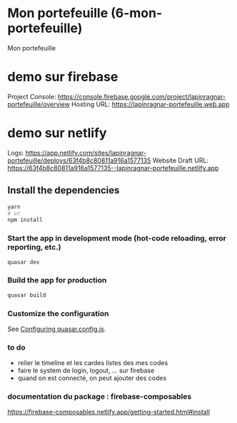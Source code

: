 # Mon portefeuille (6-mon-portefeuille)

Mon portefeuille

# demo sur firebase
Project Console: https://console.firebase.google.com/project/lapinragnar-portefeuille/overview
Hosting URL: https://lapinragnar-portefeuille.web.app

# demo sur netlify
Logs:              https://app.netlify.com/sites/lapinragnar-portefeuille/deploys/63f4b8c80811a916a1577135
Website Draft URL: https://63f4b8c80811a916a1577135--lapinragnar-portefeuille.netlify.app


## Install the dependencies
```bash
yarn
# or
npm install
```

### Start the app in development mode (hot-code reloading, error reporting, etc.)
```bash
quasar dev
```


### Build the app for production
```bash
quasar build
```

### Customize the configuration
See [Configuring quasar.config.js](https://v2.quasar.dev/quasar-cli-vite/quasar-config-js).


### to do
- relier le timeline et les cardes listes des mes codes
- faire le system de login, logout, ... sur firebase
- quand on est connecté, on peut ajouter des codes


### documentation du package : firebase-composables 
https://firebase-composables.netlify.app/getting-started.html#install


